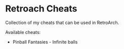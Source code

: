# Retroach Cheats

Collection of my cheats that can be used in RetroArch.

Available cheats:
- Pinball Fantasies - Infinite balls
